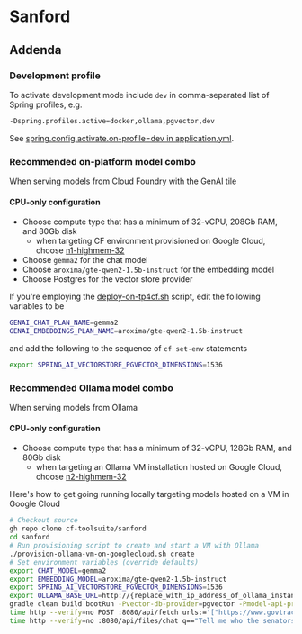 # Sanford

## Addenda

### Development profile

To activate development mode include `dev` in comma-separated list of Spring profiles, e.g.

```bash
-Dspring.profiles.active=docker,ollama,pgvector,dev
```

See [spring.config.activate.on-profile=dev in application.yml](../src/main/resources/application.yml).

### Recommended on-platform model combo

When serving models from Cloud Foundry with the GenAI tile

#### CPU-only configuration

* Choose compute type that has a minimum of 32-vCPU, 208Gb RAM, and 80Gb disk
  * when targeting CF environment provisioned on Google Cloud, choose [n1-highmem-32](https://cloud.google.com/compute/docs/general-purpose-machines#n1_machine_types)
* Choose `gemma2` for the chat model
* Choose `aroxima/gte-qwen2-1.5b-instruct` for the embedding model
* Choose Postgres for the vector store provider

If you're employing the [deploy-on-tp4cf.sh](../deploy-on-tp4cf.sh) script, edit the following variables to be

```bash
GENAI_CHAT_PLAN_NAME=gemma2
GENAI_EMBEDDINGS_PLAN_NAME=aroxima/gte-qwen2-1.5b-instruct
```

and add the following to the sequence of `cf set-env` statements

```bash
export SPRING_AI_VECTORSTORE_PGVECTOR_DIMENSIONS=1536
```

### Recommended Ollama model combo

When serving models from Ollama

#### CPU-only configuration

* Choose compute type that has a minimum of 32-vCPU, 128Gb RAM, and 80Gb disk
  * when targeting an Ollama VM installation hosted on Google Cloud, choose [n2-highmem-32](https://cloud.google.com/compute/docs/general-purpose-machines#n2_machine_types)

Here's how to get going running locally targeting models hosted on a VM in Google Cloud

```bash
# Checkout source
gh repo clone cf-toolsuite/sanford
cd sanford
# Run provisioning script to create and start a VM with Ollama
./provision-ollama-vm-on-googlecloud.sh create
# Set environment variables (override defaults)
export CHAT_MODEL=gemma2
export EMBEDDING_MODEL=aroxima/gte-qwen2-1.5b-instruct
export SPRING_AI_VECTORSTORE_PGVECTOR_DIMENSIONS=1536
export OLLAMA_BASE_URL=http://{replace_with_ip_address_of_ollama_instance}:11434
gradle clean build bootRun -Pvector-db-provider=pgvector -Pmodel-api-provider=ollama -Dspring.profiles.active=docker,ollama,pgvector,dev
time http --verify=no POST :8080/api/fetch urls:='["https://www.govtrack.us/api/v2/role?current=true&role_type=senator"]'  
time http --verify=no :8080/api/files/chat q=="Tell me who the senators are from Washington state" 
```
